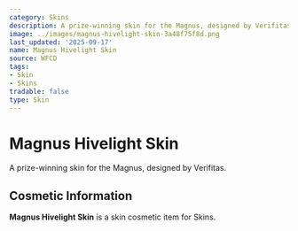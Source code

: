 ```yaml
---
category: Skins
description: A prize-winning skin for the Magnus, designed by Verifitas.
image: ../images/magnus-hivelight-skin-3a48f75f8d.png
last_updated: '2025-09-17'
name: Magnus Hivelight Skin
source: WFCD
tags:
- Skin
- Skins
tradable: false
type: Skin
---
```


# Magnus Hivelight Skin

A prize-winning skin for the Magnus, designed by Verifitas.

## Cosmetic Information

**Magnus Hivelight Skin** is a skin cosmetic item for Skins.

